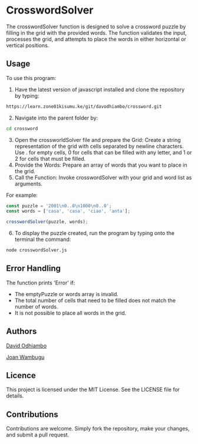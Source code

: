 # CrosswordSolver
The crosswordSolver function is designed to solve a crossword puzzle by filling in the grid with the provided words. The function validates the input, processes the grid, and attempts to place the words in either horizontal or vertical positions.
## Usage
To use this program:
1. Have the latest version of javascript installed and clone the repository by typing:
```bash
https://learn.zone01kisumu.ke/git/davodhiambo/crossword.git
```
2. Navigate into the parent folder by:
```bash
cd crossword
```
3. Open the crossworldSolver file and prepare the Grid: Create a string representation of the grid with cells separated by newline characters. Use . for empty cells, 0 for cells that can be filled with any letter, and 1 or 2 for cells that must be filled.
4. Provide the Words: Prepare an array of words that you want to place in the grid.
5. Call the Function: Invoke crosswordSolver with your grid and word list as arguments.

For example:
```javascript
const puzzle = '2001\n0..0\n1000\n0..0';
const words = ['casa', 'casa', 'ciao', 'anta'];

crosswordSolver(puzzle, words);
```
6. To display the puzzle created, run the program by typing onto the terminal the command:
```bash
node crosswordSolver.js
```

## Error Handling
The function prints 'Error' if:
- The emptyPuzzle or words array is invalid.
- The total number of cells that need to be filled does not match the number of words.
- It is not possible to place all words in the grid.
## Authors 
[David Odhiambo](https://learn.zone01kisumu.ke/git/davodhiambo)

[Joan Wambugu](https://learn.zone01kisumu.ke/git/jwambugu)
## Licence
This project is licensed under the MIT License. See the LICENSE file for details.
## Contributions
Contributions are welcome. Simply fork the repository, make your changes, and submit a pull request.